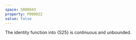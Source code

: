 ```yaml
---
space: S000043
property: P000022
value: false
---
```


The identity function into {S25} is
continuous and unbounded.
